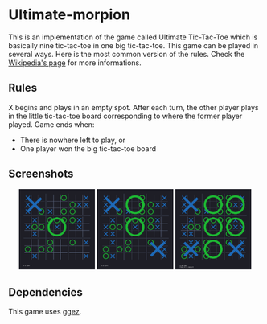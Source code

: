 # Ultimate-morpion
This is an implementation of the game called Ultimate Tic-Tac-Toe which is basically nine tic-tac-toe in one big tic-tac-toe.
This game can be played in several ways. Here is the most common version of the rules. Check the [Wikipedia's page](https://en.wikipedia.org/wiki/Ultimate_tic-tac-toe) for more informations.
## Rules
X begins and plays in an empty spot. After each turn, the other player plays in the little tic-tac-toe board corresponding to where the former player played.
Game ends when:
- There is nowhere left to play, or
- One player won the big tic-tac-toe board

## Screenshots
<p align="center">
  <img alt="Light" src="docs/images/gameplay1.png" width="30%">
  <img alt="Dark" src="docs/images/gameplay2.png" width="30%">
  <img alt="Dark" src="docs/images/gameplay3.png" width="30%">
</p>

## Dependencies 
This game uses [ggez](https://github.com/ggez/ggez).
